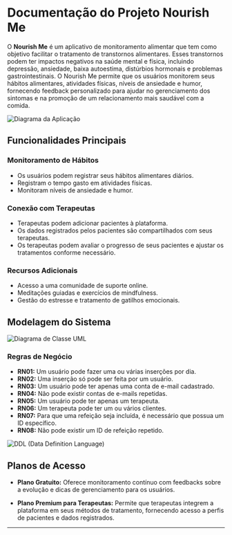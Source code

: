 # Documentação do Projeto Nourish Me

O **Nourish Me** é um aplicativo de monitoramento alimentar que tem como objetivo facilitar o tratamento de transtornos alimentares. Esses transtornos podem ter impactos negativos na saúde mental e física, incluindo depressão, ansiedade, baixa autoestima, distúrbios hormonais e problemas gastrointestinais. O Nourish Me permite que os usuários monitorem seus hábitos alimentares, atividades físicas, níveis de ansiedade e humor, fornecendo feedback personalizado para ajudar no gerenciamento dos sintomas e na promoção de um relacionamento mais saudável com a comida.

![Diagrama da Aplicação](imagem1.png)

## Funcionalidades Principais

### Monitoramento de Hábitos
- Os usuários podem registrar seus hábitos alimentares diários.
- Registram o tempo gasto em atividades físicas.
- Monitoram níveis de ansiedade e humor.

### Conexão com Terapeutas
- Terapeutas podem adicionar pacientes à plataforma.
- Os dados registrados pelos pacientes são compartilhados com seus terapeutas.
- Os terapeutas podem avaliar o progresso de seus pacientes e ajustar os tratamentos conforme necessário.

### Recursos Adicionais
- Acesso a uma comunidade de suporte online.
- Meditações guiadas e exercícios de mindfulness.
- Gestão do estresse e tratamento de gatilhos emocionais.

## Modelagem do Sistema

![Diagrama de Classe UML](imagem2.png)

### Regras de Negócio

- **RN01:** Um usuário pode fazer uma ou várias inserções por dia.
- **RN02:** Uma inserção só pode ser feita por um usuário.
- **RN03:** Um usuário pode ter apenas uma conta de e-mail cadastrado.
- **RN04:** Não pode existir contas de e-mails repetidas.
- **RN05:** Um usuário pode ter apenas um terapeuta.
- **RN06:** Um terapeuta pode ter um ou vários clientes.
- **RN07:** Para que uma refeição seja incluída, é necessário que possua um ID específico.
- **RN08:** Não pode existir um ID de refeição repetido.

![DDL (Data Definition Language)](imagem3.png)

## Planos de Acesso

- **Plano Gratuito:** Oferece monitoramento contínuo com feedbacks sobre a evolução e dicas de gerenciamento para os usuários.

- **Plano Premium para Terapeutas:** Permite que terapeutas integrem a plataforma em seus métodos de tratamento, fornecendo acesso a perfis de pacientes e dados registrados.

---

